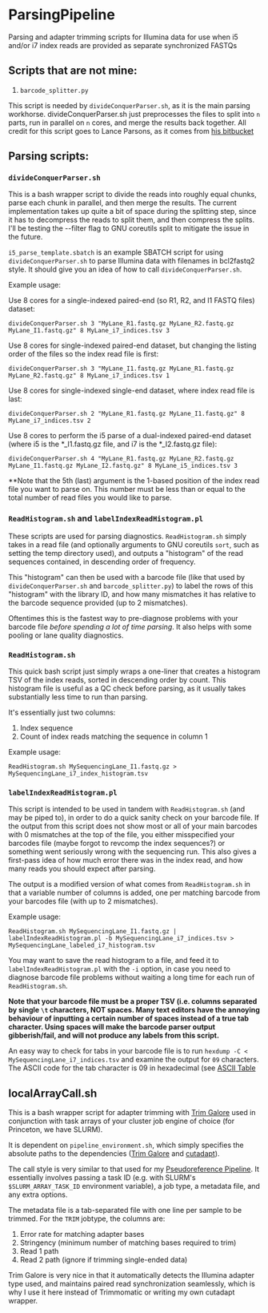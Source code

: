 # ParsingPipeline

Parsing and adapter trimming scripts for Illumina data for use when i5 and/or i7 index reads are provided as separate synchronized FASTQs
## Scripts that are not mine:
1. `barcode_splitter.py`

This script is needed by `divideConquerParser.sh`, as it is the main parsing workhorse.  divideConquerParser.sh just preprocesses the files to split into `n` parts, run in parallel on `n` cores, and merge the results back together.
All credit for this script goes to Lance Parsons, as it comes from [his bitbucket](https://bitbucket.org/lance_parsons/paired_sequence_utils/src/355e838b92d0/barcode_splitter.py)

## Parsing scripts:

### `divideConquerParser.sh`

This is a bash wrapper script to divide the reads into roughly equal chunks, parse each chunk in parallel, and then merge the results. The current implementation takes up quite a bit of space during the splitting step, since it has to decompress the reads to split them, and then compress the splits. I'll be testing the --filter flag to GNU coreutils split to mitigate the issue in the future.

`i5_parse_template.sbatch` is an example SBATCH script for using `divideConquerParser.sh` to parse Illumina data with filenames in bcl2fastq2 style. It should give you an idea of how to call `divideConquerParser.sh`.

Example usage:

Use 8 cores for a single-indexed paired-end (so R1, R2, and I1 FASTQ files) dataset:

`divideConquerParser.sh 3 "MyLane_R1.fastq.gz MyLane_R2.fastq.gz MyLane_I1.fastq.gz" 8 MyLane_i7_indices.tsv 3`

Use 8 cores for single-indexed paired-end dataset, but changing the listing order of the files so the index read file is first:

`divideConquerParser.sh 3 "MyLane_I1.fastq.gz MyLane_R1.fastq.gz MyLane_R2.fastq.gz" 8 MyLane_i7_indices.tsv 1`

Use 8 cores for single-indexed single-end dataset, where index read file is last:

`divideConquerParser.sh 2 "MyLane_R1.fastq.gz MyLane_I1.fastq.gz" 8 MyLane_i7_indices.tsv 2`

Use 8 cores to perform the i5 parse of a dual-indexed paired-end dataset (where i5 is the *_I1.fastq.gz file, and i7 is the *_I2.fastq.gz file):

`divideConquerParser.sh 4 "MyLane_R1.fastq.gz MyLane_R2.fastq.gz MyLane_I1.fastq.gz MyLane_I2.fastq.gz" 8 MyLane_i5_indices.tsv 3`

**Note that the 5th (last) argument is the 1-based position of the index read file you want to parse on.  This number must be less than or equal to the total number of read files you would like to parse.

### `ReadHistogram.sh` and `labelIndexReadHistogram.pl`

These scripts are used for parsing diagnostics. `ReadHistogram.sh` simply takes in a read file (and optionally arguments to GNU coreutils `sort`, such as setting the temp directory used), and outputs a "histogram" of the read sequences contained, in descending order of frequency.

This "histogram" can then be used with a barcode file (like that used by `divideConquerParser.sh` and `barcode_splitter.py`) to label the rows of this "histogram" with the library ID, and how many mismatches it has relative to the barcode sequence provided (up to 2 mismatches).

Oftentimes this is the fastest way to pre-diagnose problems with your barcode file *before spending a lot of time parsing*. It also helps with some pooling or lane quality diagnostics.

### `ReadHistogram.sh`

This quick bash script just simply wraps a one-liner that creates a histogram TSV of the index reads, sorted in descending order by count.  This histogram file is useful as a QC check before parsing, as it usually takes substantially less time to run than parsing.

It's essentially just two columns:

1. Index sequence
2. Count of index reads matching the sequence in column 1

Example usage:

`ReadHistogram.sh MySequencingLane_I1.fastq.gz > MySequencingLane_i7_index_histogram.tsv`

### `labelIndexReadHistogram.pl`

This script is intended to be used in tandem with `ReadHistogram.sh` (and may be piped to), in order to do a quick sanity check on your barcode file.  If the output from this script does not show most or all of your main barcodes with 0 mismatches at the top of the file, you either misspecified your barcodes file (maybe forgot to revcomp the index sequences?) or something went seriously wrong with the sequencing run.  This also gives a first-pass idea of how much error there was in the index read, and how many reads you should expect after parsing.

The output is a modified version of what comes from `ReadHistogram.sh` in that a variable number of columns is added, one per matching barcode from your barcodes file (with up to 2 mismatches).

Example usage:

`ReadHistogram.sh MySequencingLane_I1.fastq.gz | labelIndexReadHistogram.pl -b MySequencingLane_i7_indices.tsv > MySequencingLane_labeled_i7_histogram.tsv`

You may want to save the read histogram to a file, and feed it to `labelIndexReadHistogram.pl` with the `-i` option, in case you need to diagnose barcode file problems without waiting a long time for each run of `ReadHistogram.sh`.

**Note that your barcode file must be a proper TSV (i.e. columns separated by single `\t` characters, NOT spaces.  Many text editors have the annoying behaviour of inputting a certain number of spaces instead of a true tab character.  Using spaces will make the barcode parser output gibberish/fail, and will not produce any labels from this script.**

An easy way to check for tabs in your barcode file is to run `hexdump -C < MySequencingLane_i7_indices.tsv` and examine the output for `09` characters.  The ASCII code for the tab character is 09 in hexadecimal (see [ASCII Table](http://asciitable.com/)

## localArrayCall.sh

This is a bash wrapper script for adapter trimming with [Trim Galore](https://www.bioinformatics.babraham.ac.uk/projects/trim_galore/) used in conjunction with task arrays of your cluster job engine of choice (for Princeton, we have SLURM).

It is dependent on `pipeline_environment.sh`, which simply specifies the absolute paths to the dependencies ([Trim Galore](https://www.bioinformatics.babraham.ac.uk/projects/trim_galore/) and [cutadapt](https://cutadapt.readthedocs.io/en/stable/)).

The call style is very similar to that used for my [Pseudoreference Pipeline](https://github.com/YourePrettyGood/PseudoreferencePipeline/). It essentially involves passing a task ID (e.g. with SLURM's `$SLURM_ARRAY_TASK_ID` environment variable), a job type, a metadata file, and any extra options.

The metadata file is a tab-separated file with one line per sample to be trimmed. For the `TRIM` jobtype, the columns are:

1. Error rate for matching adapter bases
1. Stringency (minimum number of matching bases required to trim)
1. Read 1 path
1. Read 2 path (ignore if trimming single-ended data)

Trim Galore is very nice in that it automatically detects the Illumina adapter type used, and maintains paired read synchronization seamlessly, which is why I use it here instead of Trimmomatic or writing my own cutadapt wrapper.
